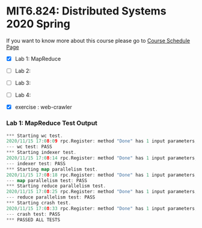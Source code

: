 # MIT6.824: Distributed Systems 2020 Spring
If you want to know more about this course please go to [Course Schedule Page](https://pdos.csail.mit.edu/6.824/schedule.html)

- [x] Lab 1: MapReduce
- [ ] Lab 2:
- [ ] Lab 3:
- [ ] Lab 4:
- [x] exercise : web-crawler


### Lab 1: MapReduce Test Output

```go
*** Starting wc test.
2020/11/15 17:08:09 rpc.Register: method "Done" has 1 input parameters; needs exactly three
--- wc test: PASS
*** Starting indexer test.
2020/11/15 17:08:14 rpc.Register: method "Done" has 1 input parameters; needs exactly three
--- indexer test: PASS
*** Starting map parallelism test.
2020/11/15 17:08:18 rpc.Register: method "Done" has 1 input parameters; needs exactly three
--- map parallelism test: PASS
*** Starting reduce parallelism test.
2020/11/15 17:08:25 rpc.Register: method "Done" has 1 input parameters; needs exactly three
--- reduce parallelism test: PASS
*** Starting crash test.
2020/11/15 17:08:33 rpc.Register: method "Done" has 1 input parameters; needs exactly three
--- crash test: PASS
*** PASSED ALL TESTS
```